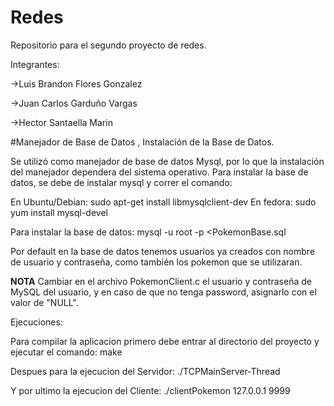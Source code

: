 # Redes
Repositorio para el segundo proyecto de redes.

Integrantes:

->Luis Brandon Flores Gonzalez

->Juan Carlos Garduño Vargas

->Hector Santaella Marin


#Manejador de Base de Datos , Instalación de la Base de Datos.

Se utilizó como manejador de base de datos Mysql, por lo que la instalación del manejador dependera del sistema operativo.
Para instalar la base de datos, se debe de instalar mysql y correr el comando:

En Ubuntu/Debian:
sudo apt-get install libmysqlclient-dev
En fedora:
sudo yum install mysql-devel

Para instalar la base de datos:
mysql -u root -p <PokemonBase.sql  

Por default en la base de datos tenemos usuarios ya creados con nombre de usuario y contraseña, como también los pokemon que se utilizaran.

**NOTA**
Cambiar en el archivo PokemonClient.c el usuario y contraseña de MySQL del usuario, y en caso de que no tenga password, asignarlo con el valor de "NULL".

Ejecuciones:

Para compilar la aplicacion primero debe entrar al directorio del proyecto y ejecutar el comando: make


Despues para la ejecucion del Servidor: ./TCPMainServer-Thread

Y por ultimo la ejecucion del Cliente: ./clientPokemon 127.0.0.1 9999

